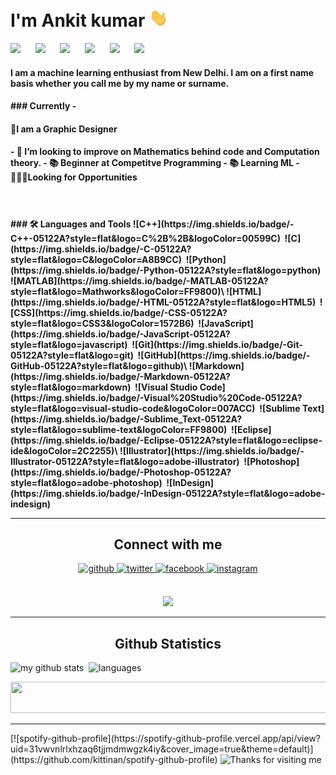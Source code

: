 <h1>I'm Ankit kumar <img  src="https://raw.githubusercontent.com/ABSphreak/ABSphreak/master/gifs/Hi.gif" width="30px"></h1>
<p align="left">
<a href="https://twitter.com/anxhnrag" target="_blank"><img height="30" src="https://image.flaticon.com/icons/svg/2111/2111703.svg?raw=true"></a>&nbsp;&nbsp;&nbsp;&nbsp;&nbsp;
<a href="https://www.linkedin.com/in/https://www.linkedin.com/in/ansh-anurag-92678416b/" target="_blank"><img height="30" src="https://image.flaticon.com/icons/svg/2111/2111465.svg?raw=true"></a>&nbsp;&nbsp;&nbsp;&nbsp;&nbsp;
<a href="https://www.linkedin.com/in/ansh-anurag-92678416b/" target="_blank"><img height="30" src="https://image.flaticon.com/icons/svg/2111/2111465.svg?raw=true"></a>&nbsp;&nbsp;&nbsp;&nbsp;&nbsp;
<a href="https://www.instagram.com/an.x.h/" target="_blank"><img height="30" src="https://image.flaticon.com/icons/svg/2111/2111421.svg"></a>&nbsp;&nbsp;&nbsp;&nbsp;&nbsp;
<a href="https://open.spotify.com/playlist/37i9dQZF1ELXRdnmy2QEll?si=i4tuXYEPQ4S1r1qGGOhwjQ" target="_blank"><img height="30" src="https://image.flaticon.com/icons/svg/2111/2111627.svg?raw=true"></a>&nbsp;&nbsp;&nbsp;&nbsp;&nbsp;
<a href="https://www.facebook.com/2121ansh/" target="_blank"><img height="30" src="https://image.flaticon.com/icons/svg/2111/2111342.svg?raw=true"></a>&nbsp;&nbsp;&nbsp;&nbsp;&nbsp;
</p>
<h4/>I am a machine learning enthusiast from New Delhi. I am on a first name basis whether you call me by my name or surname.<h4/>
### Currently
- <h4>📱I am a Graphic Designer<h4/>
- 🤔 I’m looking to improve on Mathematics behind code and Computation theory.
- 📚 Beginner at Competitve Programming 
- 📚 Learning ML
- 👷🏽‍♂️Looking for Opportunities
<h4> ‍ <h4/>
  
<h4/>
<h4/>
### 🛠 Languages and Tools
![C++](https://img.shields.io/badge/-C++-05122A?style=flat&logo=C%2B%2B&logoColor=00599C)&nbsp;
![C](https://img.shields.io/badge/-C-05122A?style=flat&logo=C&logoColor=A8B9CC)&nbsp;
![Python](https://img.shields.io/badge/-Python-05122A?style=flat&logo=python)&nbsp;
![MATLAB](https://img.shields.io/badge/-MATLAB-05122A?style=flat&logo=Mathworks&logoColor=FF9800)\
![HTML](https://img.shields.io/badge/-HTML-05122A?style=flat&logo=HTML5)&nbsp;
![CSS](https://img.shields.io/badge/-CSS-05122A?style=flat&logo=CSS3&logoColor=1572B6)&nbsp;
![JavaScript](https://img.shields.io/badge/-JavaScript-05122A?style=flat&logo=javascript)&nbsp;
![Git](https://img.shields.io/badge/-Git-05122A?style=flat&logo=git)&nbsp;
![GitHub](https://img.shields.io/badge/-GitHub-05122A?style=flat&logo=github)\
![Markdown](https://img.shields.io/badge/-Markdown-05122A?style=flat&logo=markdown)&nbsp;
![Visual Studio Code](https://img.shields.io/badge/-Visual%20Studio%20Code-05122A?style=flat&logo=visual-studio-code&logoColor=007ACC)&nbsp;
![Sublime Text](https://img.shields.io/badge/-Sublime_Text-05122A?style=flat&logo=sublime-text&logoColor=FF9800)&nbsp;
![Eclipse](https://img.shields.io/badge/-Eclipse-05122A?style=flat&logo=eclipse-ide&logoColor=2C2255)\
![Illustrator](https://img.shields.io/badge/-Illustrator-05122A?style=flat&logo=adobe-illustrator)&nbsp;
![Photoshop](https://img.shields.io/badge/-Photoshop-05122A?style=flat&logo=adobe-photoshop)&nbsp;
![InDesign](https://img.shields.io/badge/-InDesign-05122A?style=flat&logo=adobe-indesign)
  
  
  
<hr>
<h2 align="center">Connect with me</h2>
<div align="center" >
  
<a href="https://github.com/Anshnrag02" target="_blank">
<img src=https://img.shields.io/badge/github-%2324292e.svg?&style=for-the-badge&logo=github&logoColor=white alt=github style="margin-bottom: 5px;" />
</a>
<a href="https://twitter.com/anxhnrag" target="_blank">
<img src=https://img.shields.io/badge/twitter-%2300acee.svg?&style=for-the-badge&logo=twitter&logoColor=white alt=twitter style="margin-bottom: 5px;" />
</a>
<a href="https://www.facebook.com/2121ansh/" target="_blank">
<img src=https://img.shields.io/badge/facebook-%232E87FB.svg?&style=for-the-badge&logo=facebook&logoColor=white alt=facebook style="margin-bottom: 5px;" />
</a>
<a href="https://www.instagram.com/an.x.h/" target="_blank">
<img src=https://img.shields.io/badge/instagram-%23000000.svg?&style=for-the-badge&logo=instagram&logoColor=white alt=instagram style="margin-bottom: 5px;" />
</a>  
</div> 
  <br/>
  <p align="center">
 <img src="https://intro.rustbridge.com/img/ferris.gif" width="300">
</p>
<hr>
<h2 align="center">Github Statistics</h2>
<p align="left">
<img src="https://github-readme-stats.vercel.app/api?username=Anshnrag02&show_icons=true&line_height=21&theme=gotham" alt="my github stats" width="480"/>&nbsp;
<img src="https://github-readme-stats.vercel.app/api/top-langs/?username=Anshnrag02&layout=compact&theme=gotham" alt="languages" height="165">
</p>
<p align="center">
 <img width="600" height="50" src="https://thumbs.gfycat.com/SlightWeepyElephantseal-size_restricted.gif" width="300">
</p>
<hr>
[![spotify-github-profile](https://spotify-github-profile.vercel.app/api/view?uid=31vwvnlrlxhzaq6tjjmdmwgzk4iy&cover_image=true&theme=default)](https://github.com/kittinan/spotify-github-profile)
<img height="120" alt="Thanks for visiting me" width="100%" src="https://raw.githubusercontent.com/BrunnerLivio/brunnerlivio/master/images/marquee.svg" />
<br />
